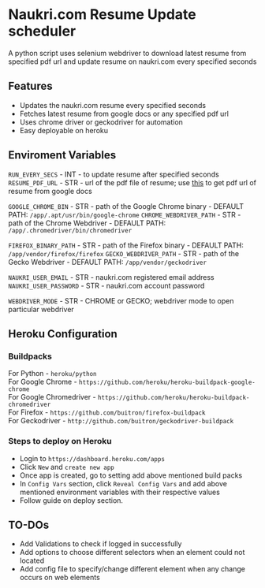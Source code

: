 # Naukri.com Resume Update scheduler
A python script uses selenium webdriver to download latest resume from specified pdf url and update resume on naukri.com every specified seconds  

## Features
- Updates the naukri.com resume every specified seconds
- Fetches latest resume from google docs or any specified pdf url
- Uses chrome driver or geckodriver for automation
- Easy deployable on heroku

## Enviroment Variables

`RUN_EVERY_SECS` - INT -  to update resume after specified seconds  
`RESUME_PDF_URL` - STR - url of the pdf file of resume; use [this](https://support.google.com/a/users/answer/9308985?hl=en) to get pdf url of resume from google docs  

`GOOGLE_CHROME_BIN` - STR - path of the Google Chrome binary - DEFAULT PATH: `/app/.apt/usr/bin/google-chrome`
`CHROME_WEBDRIVER_PATH` - STR - path of the Chrome Webdriver - DEFAULT PATH: `/app/.chromedriver/bin/chromedriver`

`FIREFOX_BINARY_PATH` - STR - path of the Firefox binary - DEFAULT PATH: `/app/vendor/firefox/firefox`
`GECKO_WEBDRIVER_PATH` - STR - path of the Gecko Webdriver - DEFAULT PATH: `/app/vendor/geckodriver`

`NAUKRI_USER_EMAIL` - STR - naukri.com registered email address  
`NAUKRI_USER_PASSWORD` - STR - naukri.com account password  

`WEBDRIVER_MODE` - STR - CHROME or GECKO; webdriver mode to open particular webdriver  

## Heroku Configuration

### Buildpacks

For Python - `heroku/python`  
For Google Chrome - `https://github.com/heroku/heroku-buildpack-google-chrome`  
For Google Chromedriver - `https://github.com/heroku/heroku-buildpack-chromedriver`  
For Firefox - `https://github.com/buitron/firefox-buildpack`  
For Geckodriver - `http://github.com/buitron/geckodriver-buildpack`  


### Steps to deploy on Heroku

- Login to `https://dashboard.heroku.com/apps`  
- Click `New` and `create new app`  
- Once app is created, go to setting add above mentioned build packs  
- In `Config Vars` section, click `Reveal Config Vars` and add above mentioned environment variables with their respective values  
- Follow guide on deploy section.


## TO-DOs
- Add Validations to check if logged in successfully  
- Add options to choose different selectors when an element could not located  
- Add config file to specify/change different element when any change occurs on web elements  